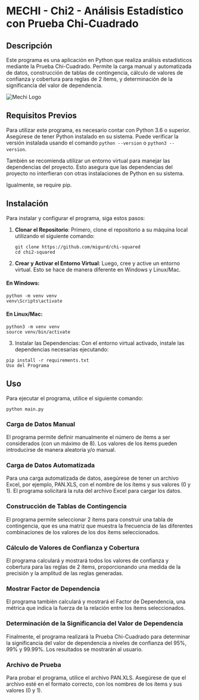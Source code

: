 # MECHI - Chi2 - Análisis Estadístico con Prueba Chi-Cuadrado

## Descripción
Este programa es una aplicación en Python que realiza análisis estadísticos mediante la Prueba Chi-Cuadrado. Permite la carga manual y automatizada de datos, construcción de tablas de contingencia, cálculo de valores de confianza y cobertura para reglas de 2 ítems, y determinación de la significancia del valor de dependencia.

![Mechi Logo](https://imgur.com/zhrC4Ar.png)

## Requisitos Previos
Para utilizar este programa, es necesario contar con Python 3.6 o superior. Asegúrese de tener Python instalado en su sistema. Puede verificar la versión instalada usando el comando `python --version` o `python3 --version`.

También se recomienda utilizar un entorno virtual para manejar las dependencias del proyecto. Esto asegura que las dependencias del proyecto no interfieran con otras instalaciones de Python en su sistema.

Igualmente, se require pip.

## Instalación
Para instalar y configurar el programa, siga estos pasos:

1. **Clonar el Repositorio**:
   Primero, clone el repositorio a su máquina local utilizando el siguiente comando:
   ```
   git clone https://github.com/migurd/chi-squared
   cd chi2-squared
   ```
2.  **Crear y Activar el Entorno Virtual**: Luego, cree y active un entorno virtual. Esto se hace de manera diferente en Windows y Linux/Mac.

#### En Windows:
```
python -m venv venv
venv\Scripts\activate
```
#### En Linux/Mac:
```
python3 -m venv venv
source venv/bin/activate
```
3. Instalar las Dependencias:
Con el entorno virtual activado, instale las dependencias necesarias ejecutando:

```
pip install -r requirements.txt
Uso del Programa
```

## Uso
Para ejecutar el programa, utilice el siguiente comando:
```
python main.py
```
### Carga de Datos Manual
El programa permite definir manualmente el número de ítems a ser considerados (con un máximo de 8). Los valores de los ítems pueden introducirse de manera aleatoria y/o manual.

### Carga de Datos Automatizada
Para una carga automatizada de datos, asegúrese de tener un archivo Excel, por ejemplo, PAN.XLS, con el nombre de los ítems y sus valores (0 y 1). El programa solicitará la ruta del archivo Excel para cargar los datos.

### Construcción de Tablas de Contingencia
El programa permite seleccionar 2 ítems para construir una tabla de contingencia, que es una matriz que muestra la frecuencia de las diferentes combinaciones de los valores de los dos ítems seleccionados.

### Cálculo de Valores de Confianza y Cobertura
El programa calculará y mostrará todos los valores de confianza y cobertura para las reglas de 2 ítems, proporcionando una medida de la precisión y la amplitud de las reglas generadas.

### Mostrar Factor de Dependencia
El programa también calculará y mostrará el Factor de Dependencia, una métrica que indica la fuerza de la relación entre los ítems seleccionados.

### Determinación de la Significancia del Valor de Dependencia
Finalmente, el programa realizará la Prueba Chi-Cuadrado para determinar la significancia del valor de dependencia a niveles de confianza del 95%, 99% y 99.99%. Los resultados se mostrarán al usuario.

### Archivo de Prueba
Para probar el programa, utilice el archivo PAN.XLS. Asegúrese de que el archivo esté en el formato correcto, con los nombres de los ítems y sus valores (0 y 1).
